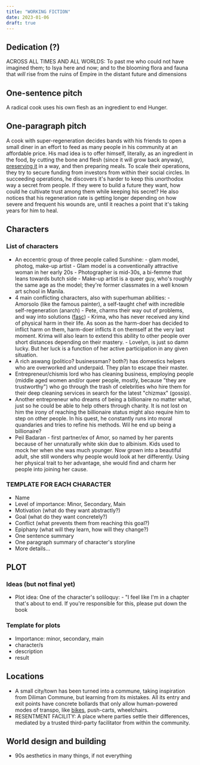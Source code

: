 ```yaml
---
title: "WORKING FICTION"
date: 2023-01-06
draft: true
---
```


## Dedication (?)

ACROSS ALL TIMES AND ALL WORLDS:
To past me who could not have imagined them;
to Isya here and now;
and to the blooming flora and fauna that *will* rise from the ruins of
Empire in the distant future and dimensions

## One-sentence pitch

A radical cook uses his own flesh as an ingredient to end Hunger.

## One-paragraph pitch

A cook with super-regeneration decides bands with his friends to open a
small diner in an effort to feed as many people in his community at an
affordable price. His mad idea is to offer himself, literally, as an
ingredient in the food, by cutting the bone and flesh (since it will
grow back anyway), [preserving it](/meat-preservation) in a way, and
then preparing meals. To scale their operations, they try to secure
funding from investors from within their social circles. In succeeding
operations, he discovers it's harder to keep this unorthodox way a
secret from people. If they were to build a future they want, how could
he cultivate trust among them while keeping his secret? He also notices
that his regeneration rate is getting longer depending on how severe and
frequent his wounds are, until it reaches a point that it's taking years
for him to heal.

## Characters

### List of characters

- An eccentric group of three people called Sunshine:
        - glam model, photog, make-up artist
        - Glam model is a conventionally attractive woman in her early 20s
        - Photographer is mid-30s, a bi-femme that leans towards butch side
        - Make-up artist is a queer guy, who's roughly the same age as the
          model; they're former classmates in a well known art school in Manila.
- 4 main conflicting characters, also with superhuman abilities:
        - Amorsolo (like the famous painter), a self-taught chef with
          incredible self-regeneration (anarch)
        - Pete, charms their way out of problems, and way into solutions
          ([fasc](/fascism))
        - Krima, who has never received any kind of physical harm in
          their life. As soon as the harm-doer has decided to inflict
          harm on them, harm-doer inflicts it on themself at the very
          last moment. Krima will also learn to extend this ability to
          other people over short distances depending on their mastery.
        - Lovelyn, is just so damn lucky. But her luck is a function of
          her active participation in any given situation.
- A rich aswang (politico? businessman? both?) has domestics helpers who
  are overworked and underpaid. They plan to escape their master.
- Entrepreneur/chismis lord who has cleaning business, employing people
  (middle aged women and/or queer people, mostly, because "they are
  trustworthy") who go through the trash of celebrities who hire them
  for their deep cleaning services in search for the latest "chizmax"
  (gossip).
- Another entrepreneur who dreams of being a billionaire no matter what,
  just so he could be able to help others through charity. It is not
  lost on him the irony of reaching the billionaire status might also
  require him to step on other people. In his quest, he constantly runs
  into moral quandaries and tries to refine his methods. Wil he end up
  being a billionaire?
- Peil Badaran - first partner/ex of Amor, so named by her parents
  because of her unnaturally white skin due to albinism. Kids used to
  mock her when she was much younger. Now grown into a beautiful adult,
  she still wonders why people would look at her differently. Using her
  physical trait to her advantage, she would find and charm her people
  into joining her cause.

### TEMPLATE FOR EACH CHARACTER

- Name
- Level of importance: Minor, Secondary, Main
- Motivation (what do they want abstractly?)
- Goal (what do they want concretely?)
- Conflict (what prevents them from reaching this goal?)
- Epiphany (what will they learn, how will they change?)
- One sentence summary
- One paragraph summary of character's storyline
- More details...

## PLOT

### Ideas (but not final yet)

- Plot idea: One of the character's soliloquy:
        - "I feel like I'm in a chapter that's about to end.
        If you're responsible for this, please put down the book

### Template for plots

- Importance: minor, secondary, main
- character/s
- description
- result

## Locations

- A small city/town has been turned into a commune, taking inspiration
  from Diliman Commune, but learning from its mistakes. All its entry
  and exit points have concrete bollards that only allow human-powered
  modes of transpo, like [bikes](/bike), push-carts, wheelchairs.
- RESENTMENT FACILITY: A place where parties settle their differences,
  mediated by a trusted third-party facilitator from within the
  community.

## World design and building

- 90s aesthetics in many things, if not everything
